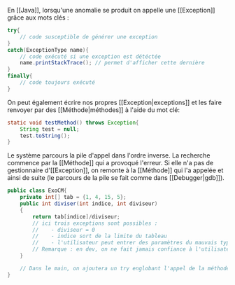 En [[Java]], lorsqu'une anomalie se produit on appelle une [[Exception]] grâce aux mots clés :
```Java
try{
	// code susceptible de générer une exception
}
catch(ExceptionType name){
	// code exécuté si une exception est détéctée
	name.printStackTrace(); // permet d'afficher cette dernière
}
finally{
	// code toujours exécuté
}
```

On peut également écrire nos propres [[Exception|exceptions]] et les faire renvoyer par des [[Méthode|méthodes]] à l'aide du mot clé:
```Java
static void testMethod() throws Exception{ 
	String test = null; 
	test.toString(); 
}
```

Le système parcours la pile d'appel dans l'ordre inverse. La recherche commence par la [[Méthode]] qui a provoqué l'erreur. Si elle n'a pas de gestionnaire d'[[Exception]], on remonte à la [[Méthode]] qui l'a appelée et ainsi de suite (le parcours de la pile se fait comme dans [[Debugger|gdb]]).

```Java
public class ExoCM{
	private int[] tab = {1, 4, 15, 5};
	public int diviser(int indice, int diviseur)
	{
		return tab[indice]/diviseur;
		// ici trois exceptions sont possibles :
		//    - diviseur = 0
		//    - indice sort de la limite du tableau
		//    - l'utilisateur peut entrer des paramètres du mauvais type
		// Remarque : en dev, on ne fait jamais confiance à l'utilisateur !
	}

	// Dans le main, on ajoutera un try englobant l'appel de la méthode diviser pour ensuite appeler trois catch consécutifs traitant le cas des trois exceptions possibles.
}
```




